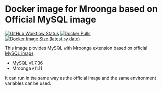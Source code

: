 # Docker image for Mroonga based on Official MySQL image

[![GitHub Workflow Status](https://github.com/iquiw/docker-mroonga-on-mysql/actions/workflows/docker.yml/badge.svg)](https://github.com/iquiw/docker-mroonga-on-mysql/actions/workflows/docker.yml)
[![Docker Pulls](https://img.shields.io/docker/pulls/iquiw/mroonga-on-mysql)](https://hub.docker.com/r/iquiw/mroonga-on-mysql)
[![Docker Image Size (latest by date)](https://img.shields.io/docker/image-size/iquiw/mroonga-on-mysql)](https://hub.docker.com/r/iquiw/mroonga-on-mysql)

This image provides MySQL with Mroonga extension based on
official [MySQL image](https://hub.docker.com/_/mysql/).

* MySQL v5.7.36
* Mroonga v11.11

It can run in the same way as the official image and the same environment
variables can be used.
